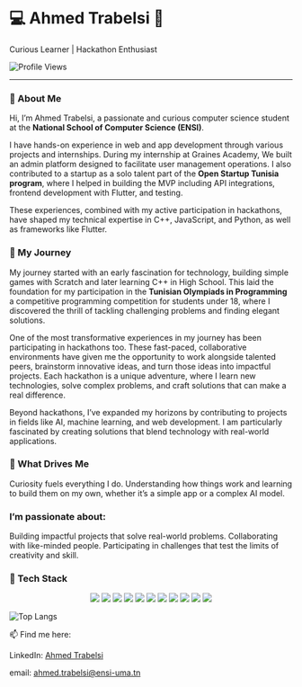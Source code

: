 
# 💻 Ahmed Trabelsi 🌟
Curious Learner | Hackathon Enthusiast 

![Profile Views](https://komarev.com/ghpvc/?username=AhmedTrb&color=blue)
***

### 👋 About Me
Hi, I’m Ahmed Trabelsi, a passionate and curious computer science student at the **National School of Computer Science (ENSI)**.

I have hands-on experience in web and app development through various projects and internships. During my internship at Graines Academy, We built an admin platform designed to facilitate user management operations. I also contributed to a startup as a solo talent part of the **Open Startup Tunisia program**, where I helped in building the MVP including API integrations, frontend development with Flutter, and testing.

These experiences, combined with my active participation in hackathons, have shaped my technical expertise in C++, JavaScript, and Python, as well as frameworks like Flutter.

### 🚀 My Journey
My journey started with an early fascination for technology, building simple games with Scratch and later learning C++ in High School. This laid the foundation for my participation in the **Tunisian Olympiads in Programming** a competitive programming competition for students under 18, where I discovered the thrill of tackling challenging problems and finding elegant solutions.

One of the most transformative experiences in my journey has been participating in hackathons too. These fast-paced, collaborative environments have given me the opportunity to work alongside talented peers, brainstorm innovative ideas, and turn those ideas into impactful projects. Each hackathon is a unique adventure, where I learn new technologies, solve complex problems, and craft solutions that can make a real difference.

Beyond hackathons, I’ve expanded my horizons by contributing to projects in fields like AI, machine learning, and web development. I am particularly fascinated by creating solutions that blend technology with real-world applications.

### 🌱 What Drives Me
Curiosity fuels everything I do. Understanding how things work and learning to build them on my own, whether it’s a simple app or a complex AI model. 

### I’m passionate about:

Building impactful projects that solve real-world problems.
Collaborating with like-minded people.
Participating in challenges that test the limits of creativity and skill.


### 🚀 Tech Stack  

<p align="center">
  <img src="https://img.shields.io/badge/C++-00599C?style=for-the-badge&logo=cplusplus&logoColor=white"/>
  <img src="https://img.shields.io/badge/JavaScript-F7DF1E?style=for-the-badge&logo=javascript&logoColor=black"/>
  <img src="https://img.shields.io/badge/TypeScript-3178C6?style=for-the-badge&logo=typescript&logoColor=white"/>
  <img src="https://img.shields.io/badge/React-61DAFB?style=for-the-badge&logo=react&logoColor=black"/>
  <img src="https://img.shields.io/badge/Next.js-000000?style=for-the-badge&logo=next.js&logoColor=white"/>
  <img src="https://img.shields.io/badge/Node.js-339933?style=for-the-badge&logo=node.js&logoColor=white"/>
  <img src="https://img.shields.io/badge/Express.js-000000?style=for-the-badge&logo=express&logoColor=white"/>
  <img src="https://img.shields.io/badge/MongoDB-47A248?style=for-the-badge&logo=mongodb&logoColor=white"/>
  <img src="https://img.shields.io/badge/PostgreSQL-336791?style=for-the-badge&logo=postgresql&logoColor=white"/>
  <img src="https://img.shields.io/badge/Flutter-02569B?style=for-the-badge&logo=flutter&logoColor=white"/>
  <img src="https://img.shields.io/badge/Python-3776AB?style=for-the-badge&logo=python&logoColor=white"/>
</p>


![Top Langs](https://github-readme-stats.vercel.app/api/top-langs/?username=AhmedTrb&layout=compact&theme=radical)

📫 Find me here:

LinkedIn: [Ahmed Trabelsi](www.linkedin.com/in/ahmed-trabelsi-42986116b)

email: ahmed.trabelsi@ensi-uma.tn
<!--
**AhmedTrb/AhmedTrb** is a ✨ _special_ ✨ repository because its `README.md` (this file) appears on your GitHub profile.

Here are some ideas to get you started:

- 🔭 I’m currently working on ...
- 🌱 I’m currently learning ...
- 👯 I’m looking to collaborate on ...
- 🤔 I’m looking for help with ...
- 💬 Ask me about ...
- 📫 How to reach me: ...
- 😄 Pronouns: ...
- ⚡ Fun fact: ...
-->
